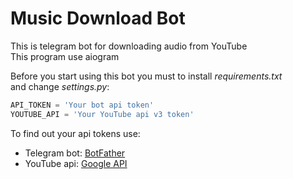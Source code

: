 # Music Download Bot

This is telegram bot for downloading audio from YouTube<br>
This program use aiogram

Before you start using this bot you must to install _requirements.txt_<br>
and change _settings.py_:

```python
API_TOKEN = 'Your bot api token'
YOUTUBE_API = 'Your YouTube api v3 token'
``` 

To find out your api tokens use:
* Telegram bot: [BotFather](https://telegram.me/BotFather)
* YouTube api: [Google API](https://console.developers.google.com/)